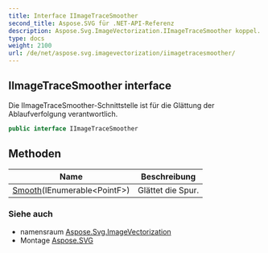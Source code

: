 ```yaml
---
title: Interface IImageTraceSmoother
second_title: Aspose.SVG für .NET-API-Referenz
description: Aspose.Svg.ImageVectorization.IImageTraceSmoother koppel. Die IImageTraceSmootherSchnittstelle ist für die Glättung der Ablaufverfolgung verantwortlich.
type: docs
weight: 2100
url: /de/net/aspose.svg.imagevectorization/iimagetracesmoother/
---
```

## IImageTraceSmoother interface

Die IImageTraceSmoother-Schnittstelle ist für die Glättung der Ablaufverfolgung verantwortlich.

```csharp
public interface IImageTraceSmoother
```

## Methoden

| Name | Beschreibung |
| --- | --- |
| [Smooth](../../aspose.svg.imagevectorization/iimagetracesmoother/smooth/)(IEnumerable&lt;PointF&gt;) | Glättet die Spur. |

### Siehe auch

* namensraum [Aspose.Svg.ImageVectorization](../../aspose.svg.imagevectorization/)
* Montage [Aspose.SVG](../../)


